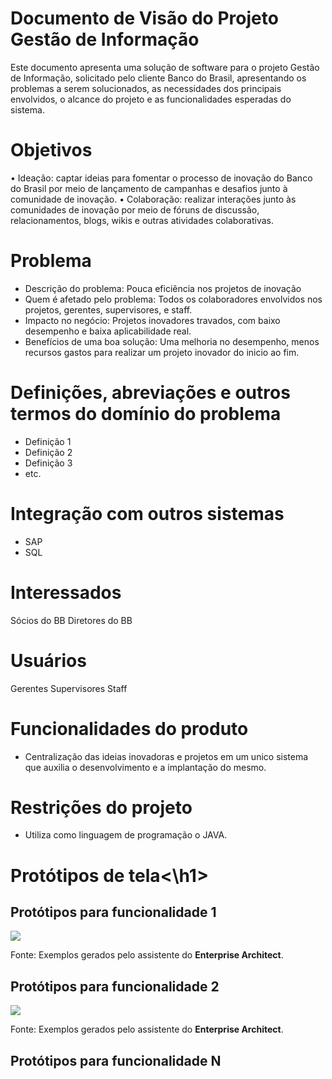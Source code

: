  <h1> Documento de Visão do Projeto Gestão de Informação </h1>

Este documento apresenta uma solução de software para o projeto Gestão de Informação, solicitado pelo cliente Banco do Brasil, 
apresentando os problemas a serem solucionados, as necessidades dos principais envolvidos, o alcance do projeto e as funcionalidades 
esperadas do sistema.

<h1> Objetivos </h1>

• Ideação: captar ideias para fomentar o processo de inovação do
Banco do Brasil por meio de lançamento de campanhas e desafios junto à
comunidade de inovação.
• Colaboração: realizar interações junto às comunidades de inovação por
meio de fóruns de discussão, relacionamentos, blogs, wikis e outras
atividades colaborativas.



 <h1>Problema</h1>

* Descrição do problema: Pouca eficiência nos projetos de inovação
* Quem é afetado pelo problema: Todos os colaboradores envolvidos nos projetos, gerentes, supervisores, e staff.
* Impacto no negócio: Projetos inovadores travados, com baixo desempenho e baixa aplicabilidade real.
* Benefícios de uma boa solução: Uma melhoria no desempenho, menos recursos gastos para realizar um projeto inovador do inicio ao fim.

<h1>Definições, abreviações e outros termos do domínio do problema</h1>

* Definição 1
* Definição 2
* Definição 3
* etc.

<h1>Integração com outros sistemas</h1>

* SAP
* SQL

 
<h1>Interessados </h1>

Sócios do BB
Diretores do BB



 <h1>Usuários</h1>

   Gerentes 
   Supervisores
   Staff


 <h1>Funcionalidades do produto</h1>

* Centralização das ideias inovadoras e projetos em um unico sistema que auxilia o desenvolvimento e a implantação do mesmo.


 <h1>Restrições do projeto</h1>

* Utiliza como linguagem de programação o JAVA.

 <h1>Protótipos de tela<\h1>

 <h2>Protótipos para funcionalidade 1</h2>

![](proto1.png)

Fonte: Exemplos gerados pelo assistente do **Enterprise Architect**.

 <h2>Protótipos para funcionalidade 2</h2>

![](proto2.png)

Fonte: Exemplos gerados pelo assistente do **Enterprise Architect**.

<h2>Protótipos para funcionalidade N</h2>
